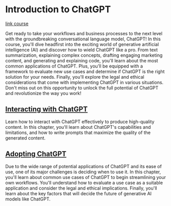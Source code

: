 # Introduction to ChatGPT

[link course](https://app.datacamp.com/learn/courses/introduction-to-chatgpt)

Get ready to take your workflows and business processes to the next level with the groundbreaking conversational language model, ChatGPT! In this course, you'll dive headfirst into the exciting world of generative artificial intelligence (AI) and discover how to wield ChatGPT like a pro. From text summarization, explaining complex concepts, drafting engaging marketing content, and generating and explaining code, you'll learn about the most common applications of ChatGPT. Plus, you’ll be equipped with a framework to evaluate new use cases and determine if ChatGPT is the right solution for your needs. Finally, you'll explore the legal and ethical considerations that come with implementing ChatGPT in various situations. Don't miss out on this opportunity to unlock the full potential of ChatGPT and revolutionize the way you work!  


## [Interacting with ChatGPT](./01_interacting_with_chatgpt/)

Learn how to interact with ChatGPT effectively to produce high-quality content. In this chapter, you'll learn about ChatGPT's capabilities and limitations, and how to write prompts that maximize the quality of the generated content. 

## [Adopting ChatGPT](./02_adopting_chatgpt/)

Due to the wide range of potential applications of ChatGPT and its ease of use, one of its major challenges is deciding when to use it. In this chapter, you'll learn about common use cases of ChatGPT to begin streamlining your own workflows. You'll understand how to evaluate a use case as a suitable application and consider the legal and ethical implications. Finally, you'll learn about the key factors that will decide the future of generative AI models like ChatGPT. 